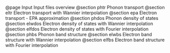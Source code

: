 @page Input Input files overview
@section phtr Phonon transport
@section eltr Electron transport with Wannier interpolation
@section epa Electron transport - EPA approximation
@section phdos Phonon density of states
@section elwdos Electron density of states with Wannier interpolation
@section elfdos Electron density of states with Fourier interpolation
@section phbs Phonon band structure
@section elwbs Electron band structure with Wannier interpolation
@section elfbs Electron band structure with Fourier interpolation

